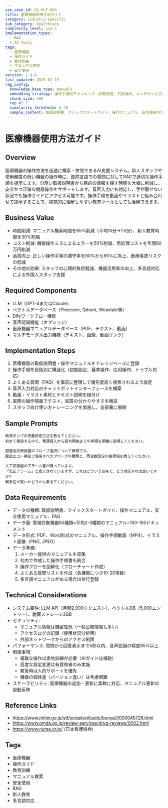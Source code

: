 ```yaml
---
use_case_id: UC-HLT-003
title: 医療機器使用方法ガイド
category: Industry-specific
sub_category: Healthcare
complexity_level: Lv2-3
implementation_types:
  - RAG
  - AI Tools
tags:
  - 医療機器
  - 操作ガイド
  - 教育訓練
  - マニュアル検索
  - 安全使用
version: 1.0.0
last_updated: 2025-01-15
rag_config:
  knowledge_base_type: manuals
  embedding_strategy: 操作手順別チャンキング（初期設定、日常操作、メンテナンス手順）
  chunk_size: 500
  top_k: 7
  similarity_threshold: 0.78
  sample_content: 取扱説明書、クイックスタートガイド、操作マニュアル、安全使用のための注意事項
---
```


# 医療機器使用方法ガイド

## Overview

医療機器の操作方法を迅速に検索・参照できるAI支援システム。新人スタッフや使用頻度の低い機器の操作時に、自然言語での質問に対してRAGで適切な操作手順を提示します。分厚い取扱説明書から目的の情報を探す時間を大幅に削減し、安全かつ正確な機器操作をサポートします。音声入力にも対応し、手が離せない状況でも操作ガイドにアクセス可能です。操作手順を動画やイラストと組み合わせて提示することで、視覚的に理解しやすい教育ツールとしても活用できます。

## Business Value

- 時間削減: マニュアル検索時間を85%削減（平均10分→1.5分）、新人教育時間を30%短縮
- コスト削減: 機器操作ミスによるエラーを50%削減、再処理コストを年間80万円削減
- 品質向上: 正しい操作手順の遵守率を80%から95%に向上、医療事故リスクの低減
- その他の効果: スタッフの心理的負担軽減、機器活用率の向上、多言語対応による外国人スタッフ支援

## Required Components

- LLM（GPT-4またはClaude）
- ベクトルデータベース（Pinecone, Qdrant, Weaviate等）
- Difyワークフロー機能
- 音声認識機能（オプション）
- 医療機器マニュアルデータベース（PDF、テキスト、動画）
- マルチモーダル出力機能（テキスト、画像、動画リンク）

## Implementation Steps

1. 医療機器の取扱説明書・操作マニュアルをナレッジベースに登録
2. 操作手順を段階別に構造化（初期設定、基本操作、応用操作、トラブル対応）
3. よくある質問（FAQ）を事前に整理して優先度高く検索されるよう設定
4. 音声入力対応のチャットボットインターフェースを構築
5. 動画・イラスト素材とテキスト説明を紐付け
6. 実際の操作場面でテスト、回答の分かりやすさを検証
7. スタッフ向け使い方トレーニングを実施し、全部署に展開

## Sample Prompts

```
輸液ポンプの流量設定方法を教えてください。
初めて使用するので、電源投入から投与開始までの手順を順番に説明してください。
```

```
超音波診断装置のプローブ選択について質問です。
腹部エコー検査で使用すべきプローブの種類と、周波数設定の推奨値を教えてください。
```

```
人工呼吸器のアラーム音が鳴っています。
「低圧アラーム」と表示されていますが、これはどういう意味で、どう対応すれば良いですか?
緊急性が高いかどうかも教えてください。
```

## Data Requirements

- データの種類: 取扱説明書、クイックスタートガイド、操作マニュアル、安全使用マニュアル、FAQ
- データ量: 管理対象機器50種類×平均2-3種類のマニュアル=100-150ドキュメント
- データ形式: PDF、Word形式のマニュアル、操作手順動画（MP4）、イラスト画像（PNG, JPEG）
- データ準備:
  1. メーカー提供のマニュアルを収集
  2. 社内で作成した操作手順書も統合
  3. 操作フローを図解化（フローチャート作成）
  4. よくある質問リストを作成（各機器につき10-20項目）
  5. 多言語マニュアルがある場合は並行登録

## Technical Considerations

- システム要件: LLM API（月間2,000リクエスト）、ベクトルDB（5,000エントリー）、動画ストレージ3GB
- セキュリティ:
  - マニュアル情報は機密性低（一般公開情報も多い）
  - アクセスログの記録（使用状況分析用）
  - 外部ネットワークからのアクセス制限
- パフォーマンス: 質問から回答表示まで5秒以内、音声認識の精度95%以上
- 制限事項:
  - 複雑な操作は実地訓練が必要（AIガイドは補助）
  - 高度な設定変更は有資格者のみ実施
  - 緊急時は人的サポートを優先
  - 機器の個体差（バージョン違い）は考慮困難
- スケーラビリティ: 医療機器の追加・更新に柔軟に対応、マニュアル更新の自動反映

## Reference Links

- https://www.mhlw.go.jp/stf/seisakunitsuite/bunya/0000045726.html
- https://www.pmda.go.jp/review-services/drug-reviews/0002.html
- https://www.nurse.or.jp/ (日本看護協会)

## Tags

- 医療機器
- 操作ガイド
- 教育訓練
- マニュアル検索
- 安全使用
- RAG
- 新人教育
- 多言語対応
